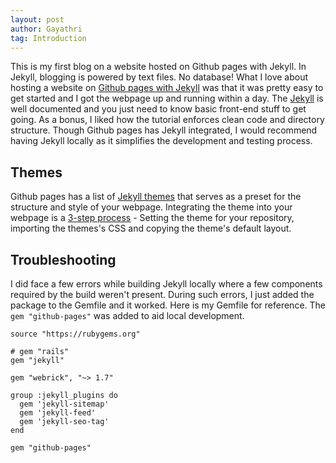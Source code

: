 ```yaml
---
layout: post
author: Gayathri
tag: Introduction
---
```


This is my first blog on a website hosted on Github pages with Jekyll. In Jekyll, blogging is powered by text files. No database! What I love about hosting a website on [Github pages with Jekyll](https://docs.github.com/en/pages/setting-up-a-github-pages-site-with-jekyll/about-github-pages-and-jekyll) was that it was pretty easy to get started and I got the webpage up and running within a day. The [Jekyll](https://jekyllrb.com/docs/step-by-step/01-setup/) is well documented and you just need to know basic front-end stuff to get going. As a bonus, I liked how the tutorial enforces clean code and directory structure. Though Github pages has Jekyll integrated, I would recommend having Jekyll locally as it simplifies the development and testing process.

## Themes
Github pages has a list of [Jekyll themes](https://jekyllrb.com/docs/themes/) that serves as a preset for the structure and style of your webpage. Integrating the theme into your webpage is a [3-step process](https://docs.github.com/en/pages/setting-up-a-github-pages-site-with-jekyll/adding-a-theme-to-your-github-pages-site-using-jekyll) - Setting the theme for your repository, importing the themes's CSS and copying the theme's default layout.

## Troubleshooting
I did face a few errors while building Jekyll locally where a few components required by the build weren't present. During such errors, I just added the package to the Gemfile and it worked. Here is my Gemfile for reference. The `gem "github-pages"` was added to aid local development.

```
source "https://rubygems.org"

# gem "rails"
gem "jekyll"

gem "webrick", "~> 1.7"

group :jekyll_plugins do
  gem 'jekyll-sitemap'
  gem 'jekyll-feed'
  gem 'jekyll-seo-tag'
end

gem "github-pages"
```




